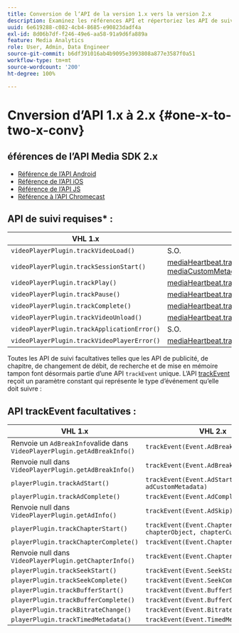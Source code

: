 ```yaml
---
title: Conversion de lʼAPI de la version 1.x vers la version 2.x
description: Examinez les références API et répertoriez les API de suivi requises et facultatives pour les versions 1.x et 2.x du SDK Media.
uuid: 6e619288-c082-4cb4-8685-e90823dadf4a
exl-id: 8d06b7df-f246-49e6-aa58-91a9d6fa889a
feature: Media Analytics
role: User, Admin, Data Engineer
source-git-commit: b6df391016ab4b9095e3993808a877e3587f0a51
workflow-type: tm+mt
source-wordcount: '200'
ht-degree: 100%

---
```


# Cnversion d’API 1.x à 2.x {#one-x-to-two-x-conv}

## éférences de l’API Media SDK 2.x

* [Référence de l’API Android](https://adobe-marketing-cloud.github.io/media-sdks/reference/android/index.html)
* [Référence de l’API iOS](https://adobe-marketing-cloud.github.io/media-sdks/reference/ios/index.html)
* [Référence de l’API JS](https://adobe-marketing-cloud.github.io/media-sdks/reference/javascript/index.html)
* [Référence à l’API Chromecast](https://adobe-marketing-cloud.github.io/media-sdks/reference/chromecast/index.html)

## API de suivi requises* :

|  VHL 1.x  | VHL 2.x |
|---|---|
| `videoPlayerPlugin.trackVideoLoad()` | S.O. |
| `videoPlayerPlugin.trackSessionStart()` | [mediaHeartbeat.trackSessionStart(mediaObject, mediaCustomMetadata)](https://adobe-marketing-cloud.github.io/media-sdks/reference/javascript/MediaHeartbeat.html#trackSessionStart) |
| `videoPlayerPlugin.trackPlay()` | [mediaHeartbeat.trackPlay()](https://adobe-marketing-cloud.github.io/media-sdks/reference/javascript/MediaHeartbeat.html#trackPlay) |
| `videoPlayerPlugin.trackPause()` | [mediaHeartbeat.trackPause()](https://adobe-marketing-cloud.github.io/media-sdks/reference/javascript/MediaHeartbeat.html#trackPause) |
| `videoPlayerPlugin.trackComplete()` | [mediaHeartbeat.trackComplete()](https://adobe-marketing-cloud.github.io/media-sdks/reference/javascript/MediaHeartbeat.html#trackComplete) |
| `videoPlayerPlugin.trackVideoUnload()` | [mediaHeartbeat.trackSessionEnd()](https://adobe-marketing-cloud.github.io/media-sdks/reference/javascript/MediaHeartbeat.html#trackSessionEnd) |
| `videoPlayerPlugin.trackApplicationError()` | S.O. |
| `videoPlayerPlugin.trackVideoPlayerError()` | [mediaHeartbeat.trackError()](https://adobe-marketing-cloud.github.io/media-sdks/reference/javascript/MediaHeartbeat.html#trackError) |

Toutes les API de suivi facultatives telles que les API de publicité, de chapitre, de changement de débit, de recherche et de mise en mémoire tampon font désormais partie d’une API `trackEvent` unique. L’API [trackEvent](https://adobe-marketing-cloud.github.io/media-sdks/reference/javascript/MediaHeartbeat.html#trackEvent) reçoit un paramètre constant qui représente le type d’événement qu’elle doit suivre :

## API trackEvent facultatives :

| VHL 1.x | VHL 2.x |
|---|---|
| Renvoie un `AdBreakInfo`valide dans `VideoPlayerPlugin.getAdBreakInfo()` | `trackEvent(Event.AdBreakStart)` |
| Renvoie null dans `VideoPlayerPlugin.getAdBreakInfo()` | `trackEvent(Event.AdBreakComplete)` |
| `playerPlugin.trackAdStart()` | `trackEvent(Event.AdStart, adObject, adCustomMetadata)` |
| `playerPlugin.trackAdComplete()` | `trackEvent(Event.AdComplete)` |
| Renvoie null dans `VideoPlayerPlugin.getAdInfo()` | `trackEvent(Event.AdSkip)` |
| `playerPlugin.trackChapterStart()` | `trackEvent(Event.ChapterStart, chapterObject, chapterCustomMetadata)` |
| `playerPlugin.trackChapterComplete()` | `trackEvent(Event.ChapterComplete)` |
| Renvoie null dans `VideoPlayerPlugin.getChapterInfo()` | `trackEvent(Event.ChapterSkip)` |
| `playerPlugin.trackSeekStart()` | `trackEvent(Event.SeekStart)` |
| `playerPlugin.trackSeekComplete()` | `trackEvent(Event.SeekComplete)` |
| `playerPlugin.trackBufferStart()` | `trackEvent(Event.BufferStart)` |
| `playerPlugin.trackBufferComplete()` | `trackEvent(Event.BufferComplete)` |
| `playerPlugin.trackBitrateChange()` | `trackEvent(Event.BitrateChange)` |
| `playerPlugin.trackTimedMetadata()` | `trackEvent(Event.TimedMetadataUpdate)` |
